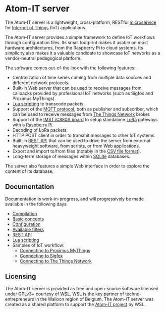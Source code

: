 Atom-IT server
==============

The Atom-IT server is a lightweight, cross-platform, RESTful
[microservice](https://en.wikipedia.org/wiki/Microservices) for
[Internet of Things](https://en.wikipedia.org/wiki/Internet_of_things)
(IoT) applications.

The Atom-IT server provides a simple framework to define IoT workflows
through configuration files. Its small footprint makes it usable on
most hardware architectures, from the Raspberry Pi to cloud
systems. Its simplicity also makes it a valuable candidate to showcase
IoT networks as a vendor-neutral pedagogical platform.

The software comes out-of-the-box with the following features:

 * Centralization of time series coming from multiple data sources
   and different network protocols.
 * Built-in Web server that can be used to receive messages from
   callbacks provided by professional IoT networks (such as Sigfox and
   Proximus MyThings).
 * [Lua scripting](https://en.wikipedia.org/wiki/Lua_(programming_language))
   to transcode packets.
 * Support of the [MQTT protocol](https://en.wikipedia.org/wiki/MQTT), both as
   publisher and subscriber, which can be used to receive messages
   from [The Things Network](https://www.thethingsnetwork.org/) broker.
 * Support of the
   [IMST iC880A board](https://wireless-solutions.de/products/radiomodules/ic880a.html)
   to setup standalone [LoRa](https://www.lora-alliance.org/) gateways
   with a [Raspberry Pi](https://www.raspberrypi.org/).
 * Decoding of LoRa packets.
 * HTTP POST client in order to transmit messages to other IoT
   systems.
 * Built-in [REST API](Documentation/RestApi.md) that can be used to
   drive the server from external heavyweight software, from scripts,
   or from Web applications.
 * Export and import to/from files (notably in the
   [CSV file format](https://en.wikipedia.org/wiki/Comma-separated_values)).
 * Long-term storage of messages within [SQLite](https://www.sqlite.org/) databases.
 
The server also features a simple Web interface in order to explore
the content of its database. 


Documentation
-------------

Documentation is work-in-progress, and will progressively be made
available in the following days.

 * [Compilation](Documentation/Compilation.md)
 * [Basic concepts](Documentation/Concepts.md)
 * [Configuration](Documentation/Configuration.md)
 * [Available filters](Documentation/Filters.md)
 * [REST API](Documentation/RestApi.md)
 * [Lua scripting](Documentation/Lua.md)
 * Samples of IoT workflow:
   * [Connecting to Proximus MyThings](Documentation/SampleProximusMyThings.md)
   * [Connecting to Sigfox](Documentation/SampleSigfox.md)
   * [Connecting to The Things Network](Documentation/SampleTheThingsNetwork.md)


Licensing
---------

The Atom-IT server is provided as free and open-source software
licensed under GPLv3+ courtesy of [WSL](http://www.wsl.be/). WSL is
the key partner of techno-entrepreneurs in the Walloon region of
Belgium. The Atom-IT server was created as a shared platform to
support the [Atom-IT project](http://www.atomit.be/) by WSL.

